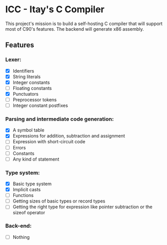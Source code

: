 # ICC - Itay's C Compiler
This project's mission is to build a self-hosting C compiler that will support most of C90's features.
The backend will generate x86 assembly.


## Features
### Lexer:
- [x] Identifiers
- [x] String literals
- [x] Integer constants
- [ ] Floating constants
- [x] Punctuators
- [ ] Preprocessor tokens
- [ ] Integer constant postfixes
### Parsing and intermediate code generation:
- [x] A symbol table
- [x] Expressions for addition, subtraction and assignment
- [ ] Expression with short-circuit code
- [ ] Errors
- [ ] Constants
- [ ] Any kind of statement
### Type system:
- [x] Basic type system
- [x] Implicit casts
- [ ] Functions
- [ ] Getting sizes of basic types or record types
- [ ] Getting the right type for expression like pointer subtraction or the sizeof operator
### Back-end:
- [ ] Nothing
